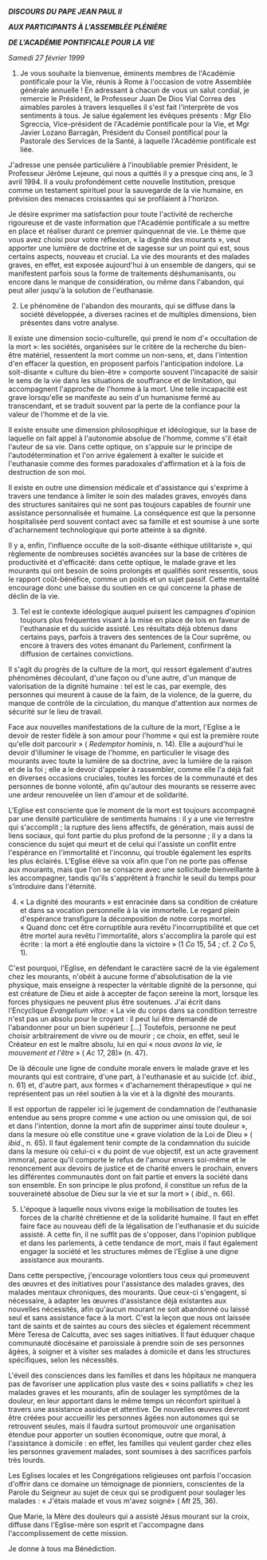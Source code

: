 ***DISCOURS DU PAPE JEAN PAUL II***

***AUX PARTICIPANTS À L'ASSEMBLÉE PLÉNIÈRE***

***DE L'ACADÉMIE PONTIFICALE POUR LA VIE***

*Samedi 27 février 1999*

1. Je vous souhaite la bienvenue, éminents membres de l'Académie pontificale pour la Vie, réunis à Rome à l'occasion de votre Assemblée générale annuelle ! En adressant à chacun de vous un salut cordial, je remercie le Président, le Professeur Juan De Dios Vial Correa des aimables paroles à travers lesquelles il s'est fait l'interprète de vos sentiments à tous. Je salue également les évêques présents : Mgr Elio Sgreccia, Vice-président de l'Académie pontificale pour la Vie, et Mgr Javier Lozano Barragán, Président du Conseil pontifical pour la Pastorale des Services de la Santé, à laquelle l'Académie pontificale est liée.

J'adresse une pensée particulière à l'inoubliable premier Président, le Professeur Jérôme Lejeune, qui nous a quittés il y a presque cinq ans, le 3 avril 1994. Il a voulu profondément cette nouvelle Institution, presque comme un testament spirituel pour la sauvegarde de la vie humaine, en prévision des menaces croissantes qui se profilaient à l'horizon.

Je désire exprimer ma satisfaction pour toute l'activité de recherche rigoureuse et de vaste information que l'Académie pontificale a su mettre en place et réaliser durant ce premier quinquennat de vie. Le thème que vous avez choisi pour votre réflexion, « la dignité des mourants », veut apporter une lumière de doctrine et de sagesse sur un point qui est, sous certains aspects, nouveau et crucial. La vie des mourants et des malades graves, en effet, est exposée aujourd'hui à un ensemble de dangers, qui se manifestent parfois sous la forme de traitements déshumanisants, ou encore dans le manque de considération, ou même dans l'abandon, qui peut aller jusqu'à la solution de l'euthanasie.

2. Le phénomène de l'abandon des mourants, qui se diffuse dans la société développée, a diverses racines et de multiples dimensions, bien présentes dans votre analyse.

Il existe une dimension socio-culturelle, qui prend le nom d'« occultation de la mort »: les sociétés, organisées sur le critère de la recherche du bien-être matériel, ressentent la mort comme un non-sens, et, dans l'intention d'en effacer la question, en proposent parfois l'anticipation indolore. La soit-disante « culture du bien-être » comporte souvent l'incapacité de saisir le sens de la vie dans les situations de souffrance et de limitation, qui accompagnent l'approche de l'homme à la mort. Une telle incapacité est grave lorsqu'elle se manifeste au sein d'un humanisme fermé au transcendant, et se traduit souvent par la perte de la confiance pour la valeur de l'homme et de la vie.

Il existe ensuite une dimension philosophique et idéologique, sur la base de laquelle on fait appel à l'autonomie absolue de l'homme, comme s'il était l'auteur de sa vie. Dans cette optique, on s'appuie sur le principe de l'autodétermination et l'on arrive également à exalter le suicide et l'euthanasie comme des formes paradoxales d'affirmation et à la fois de destruction de son moi.

Il existe en outre une dimension médicale et d'assistance qui s'exprime à travers une tendance à limiter le soin des malades graves, envoyés dans des structures sanitaires qui ne sont pas toujours capables de fournir une assistance personnalisée et humaine. La conséquence est que la personne hospitalisée perd souvent contact avec sa famille et est soumise à une sorte d'acharnement technologique qui porte atteinte à sa dignité.

Il y a, enfin, l'influence occulte de la soit-disante «éthique utilitariste », qui règlemente de nombreuses sociétés avancées sur la base de critères de productivité et d'efficacité: dans cette optique, le malade grave et les mourants qui ont besoin de soins prolongés et qualifiés sont ressentis, sous le rapport coût-bénéfice, comme un poids et un sujet passif. Cette mentalité encourage donc une baisse du soutien en ce qui concerne la phase de déclin de la vie.

3. Tel est le contexte idéologique auquel puisent les campagnes d'opinion toujours plus fréquentes visant à la mise en place de lois en faveur de l'euthanasie et du suicide assisté. Les résultats déjà obtenus dans certains pays, parfois à travers des sentences de la Cour suprême, ou encore à travers des votes émanant du Parlement, confirment la diffusion de certaines convictions.

Il s'agit du progrès de la culture de la mort, qui ressort également d'autres phénomènes découlant, d'une façon ou d'une autre, d'un manque de valorisation de la dignité humaine : tel est le cas, par exemple, des personnes qui meurent à cause de la faim, de la violence, de la guerre, du manque de contrôle de la circulation, du manque d'attention aux normes de sécurité sur le lieu de travail.

Face aux nouvelles manifestations de la culture de la mort, l'Eglise a le devoir de rester fidèle à son amour pour l'homme « qui est la première route qu'elle doit parcourir » ( *Redemptor hominis*, n. 14). Elle a aujourd'hui le devoir d'illuminer le visage de l'homme, en particulier le visage des mourants avec toute la lumière de sa doctrine, avec la lumière de la raison et de la foi ; elle a le devoir d'appeler à rassembler, comme elle l'a déjà fait en diverses occasions cruciales, toutes les forces de la communauté et des personnes de bonne volonté, afin qu'autour des mourants se resserre avec une ardeur renouvelée un lien d'amour et de solidarité.

L'Eglise est consciente que le moment de la mort est toujours accompagné par une densité particulière de sentiments humains : il y a une vie terrestre qui s'accomplit ; la rupture des liens affectifs, de génération, mais aussi de liens sociaux, qui font partie du plus profond de la personne ; il y a dans la conscience du sujet qui meurt et de celui qui l'assiste un conflit entre l'espérance en l'immortalité et l'inconnu, qui trouble également les esprits les plus éclairés. L'Eglise élève sa voix afin que l'on ne porte pas offense aux mourants, mais que l'on se consacre avec une sollicitude bienveillante à les accompagner, tandis qu'ils s'apprêtent à franchir le seuil du temps pour s'introduire dans l'éternité.

4. « La dignité des mourants » est enracinée dans sa condition de créature et dans sa vocation personnelle à la vie immortelle. Le regard plein d'espérance transfigure la décomposition de notre corps mortel. « Quand donc cet être corruptible aura revêtu l'incorruptibilité et que cet être mortel aura revêtu l'immortalité, alors s'accomplira la parole qui est écrite : la mort a été engloutie dans la victoire » (1 *Co* 15, 54 ; cf. 2 *Co* 5, 1).

C'est pourquoi, l'Eglise, en défendant le caractère sacré de la vie également chez les mourants, n'obéit à aucune forme d'absolutisation de la vie physique, mais enseigne à respecter la véritable dignité de la personne, qui est créature de Dieu et aide à accepter de façon sereine la mort, lorsque les forces physiques ne peuvent plus être soutenues. J'ai écrit dans l'Encyclique *Evangelium vitae*: « La vie du corps dans sa condition terrestre n'est pas un absolu pour le croyant : il peut lui être demandé de l'abandonner pour un bien supérieur [...] Toutefois, personne ne peut choisir arbitrairement de vivre ou de mourir ; ce choix, en effet, seul le Créateur en est le maître absolu, lui en qui « *nous avons la vie, le mouvement et l'être* » ( *Ac* 17, 28)» (n. 47).

De là découle une ligne de conduite morale envers le malade grave et les mourants qui est contraire, d'une part, à l'euthanasie et au suicide (cf. *ibid*., n. 61) et, d'autre part, aux formes « d'acharnement thérapeutique » qui ne représentent pas un réel soutien à la vie et à la dignité des mourants.

Il est opportun de rappeler ici le jugement de condamnation de l'euthanasie entendue au sens propre comme « une action ou une omission qui, de soi et dans l'intention, donne la mort afin de supprimer ainsi toute douleur », dans la mesure où elle constitue une « grave violation de la Loi de Dieu » ( *ibid*., n. 65). Il faut également tenir compte de la condamnation du suicide dans la mesure où celui-ci « du point de vue objectif, est un acte gravement immoral, parce qu'il comporte le refus de l'amour envers soi-même et le renoncement aux devoirs de justice et de charité envers le prochain, envers les différentes communautés dont on fait partie et envers la société dans son ensemble. En son principe le plus profond, il constitue un refus de la souveraineté absolue de Dieu sur la vie et sur la mort » ( *ibid*., n. 66).

5. L'époque à laquelle nous vivons exige la mobilisation de toutes les forces de la charité chrétienne et de la solidarité humaine. Il faut en effet faire face au nouveau défi de la légalisation de l'euthanasie et du suicide assisté. A cette fin, il ne suffit pas de s'opposer, dans l'opinion publique et dans les parlements, à cette tendance de mort, mais il faut également engager la société et les structures mêmes de l'Eglise à une digne assistance aux mourants.

Dans cette perspective, j'encourage volontiers tous ceux qui promeuvent des œuvres et des initiatives pour l'assistance des malades graves, des malades mentaux chroniques, des mourants. Que ceux-ci s'engagent, si nécessaire, à adapter les œuvres d'assistance déjà existantes aux nouvelles nécessités, afin qu'aucun mourant ne soit abandonné ou laissé seul et sans assistance face à la mort. C'est la leçon que nous ont laissée tant de saints et de saintes au cours des siècles et également récemment Mère Teresa de Calcutta, avec ses sages initiatives. Il faut éduquer chaque communauté diocésaine et paroissiale à prendre soin de ses personnes âgées, à soigner et à visiter ses malades à domicile et dans les structures spécifiques, selon les nécessités.

L'éveil des consciences dans les familles et dans les hôpitaux ne manquera pas de favoriser une application plus vaste des « soins palliatifs » chez les malades graves et les mourants, afin de soulager les symptômes de la douleur, en leur apportant dans le même temps un réconfort spirituel à travers une assistance assidue et attentive. De nouvelles œuvres devront être créées pour accueillir les personnes âgées non autonomes qui se retrouvent seules, mais il faudra surtout promouvoir une organisation étendue pour apporter un soutien économique, outre que moral, à l'assistance à domicile : en effet, les familles qui veulent garder chez elles les personnes gravement malades, sont soumises à des sacrifices parfois très lourds.

Les Eglises locales et les Congrégations religieuses ont parfois l'occasion d'offrir dans ce domaine un témoignage de pionniers, conscientes de la Parole du Seigneur au sujet de ceux qui se prodiguent pour soulager les malades : « J'étais malade et vous m'avez soigné» ( *Mt* 25, 36).

Que Marie, la Mère des douleurs qui a assisté Jésus mourant sur la croix, diffuse dans l'Eglise-mère son esprit et l'accompagne dans l'accomplissement de cette mission.

Je donne à tous ma Bénédiction.